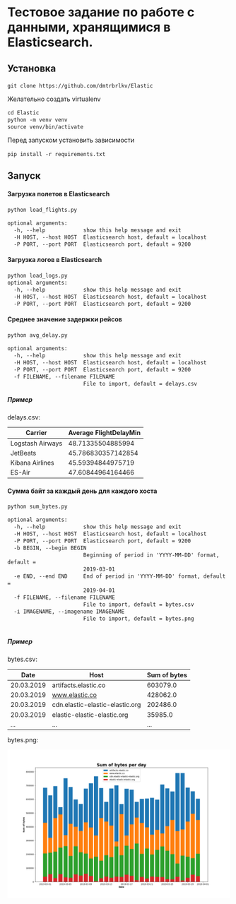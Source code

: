 # Тестовое задание по работе с данными, хранящимися в Elasticsearch.


## Установка

`git clone https://github.com/dmtrbrlkv/Elastic`

Желательно создать virtualenv

```
cd Elastic
python -m venv venv
source venv/bin/activate
```

Перед запуском установить зависимости

`pip install -r requirements.txt`

## Запуск

#### Загрузка полетов в Elasticsearch

```
python load_flights.py
```
```
optional arguments:
  -h, --help            show this help message and exit
  -H HOST, --host HOST  Elasticsearch host, default = localhost
  -P PORT, --port PORT  Elasticsearch port, default = 9200
```

#### Загрузка логов в Elasticsearch

```
python load_logs.py
optional arguments:
  -h, --help            show this help message and exit
  -H HOST, --host HOST  Elasticsearch host, default = localhost
  -P PORT, --port PORT  Elasticsearch port, default = 9200
```

#### Среднее значение задержки рейсов

```
python avg_delay.py
```
```
optional arguments:
  -h, --help            show this help message and exit
  -H HOST, --host HOST  Elasticsearch host, default = localhost
  -P PORT, --port PORT  Elasticsearch port, default = 9200
  -f FILENAME, --filename FILENAME
                        File to import, default = delays.csv

```

##### Пример

delays.csv:

Carrier | Average FlightDelayMin
------------ | -------------
Logstash Airways |48.71335504885994
JetBeats |45.786830357142854
Kibana Airlines | 45.59394844975719
ES-Air  | 47.60844964164466


#### Сумма байт за каждый день для каждого хоста

```
python sum_bytes.py
```
```
optional arguments:
  -h, --help            show this help message and exit
  -H HOST, --host HOST  Elasticsearch host, default = localhost
  -P PORT, --port PORT  Elasticsearch port, default = 9200
  -b BEGIN, --begin BEGIN
                        Beginning of period in 'YYYY-MM-DD' format, default =
                        2019-03-01
  -e END, --end END     End of period in 'YYYY-MM-DD' format, default =
                        2019-04-01
  -f FILENAME, --filename FILENAME
                        File to import, default = bytes.csv
  -i IMAGENAME, --imagename IMAGENAME
                        File to import, default = bytes.png


```

##### Пример

bytes.csv:

Date | Host | Sum of bytes
------------ | ------------- | -------------
20.03.2019 | artifacts.elastic.co | 603079.0
20.03.2019 | www.elastic.co | 428062.0
20.03.2019 | cdn.elastic-elastic-elastic.org | 202486.0
20.03.2019 | elastic-elastic-elastic.org | 35985.0
... | ... | ...


bytes.png:

![bytes.png](bytes.png)